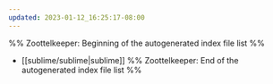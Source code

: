 ```yaml
---
updated: 2023-01-12_16:25:17-08:00
---
```

%% Zoottelkeeper: Beginning of the autogenerated index file list  %%
-  [[sublime/sublime|sublime]]
%% Zoottelkeeper: End of the autogenerated index file list  %%
